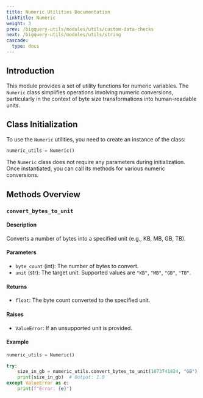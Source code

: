 ```yaml
---
title: Numeric Utilities Documentation
linkTitle: Numeric
weight: 3
prev: /bigquery-utils/modules/utils/custom-data-checks
next: /bigquery-utils/modules/utils/string
cascade:
  type: docs
---
```


## Introduction

This module provides a set of utility functions for numeric variables. The `Numeric` class simplifies operations involving numeric conversions, particularly in the context of byte size transformations into human-readable units.


## Class Initialization
To use the `Numeric` utilities, you need to create an instance of the class:

```python
numeric_utils = Numeric()
```

The `Numeric` class does not require any parameters during initialization. Once instantiated, you can call its methods for various numeric conversions.

## Methods Overview
### `convert_bytes_to_unit`
#### Description  
Converts a number of bytes into a specified unit (e.g., KB, MB, GB, TB).

#### Parameters
- `byte_count` (int): The number of bytes to convert.
- `unit` (str): The target unit. Supported values are `"KB"`, `"MB"`, `"GB"`, `"TB"`.

#### Returns
- `float`: The byte count converted to the specified unit.

#### Raises
- `ValueError`: If an unsupported unit is provided.

#### Example
```python
numeric_utils = Numeric()

try:
    size_in_gb = numeric_utils.convert_bytes_to_unit(1073741824, "GB")
    print(size_in_gb)  # Output: 1.0
except ValueError as e:
    print(f"Error: {e}")
```
